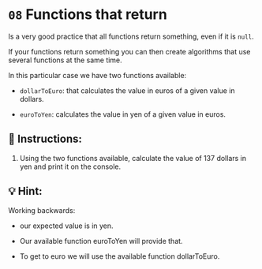 # `08` Functions that return

Is a very good practice that all functions return something, even if it is `null`.

If your functions return something you can then create algorithms that use several functions at the same time. 

In this particular case we have two functions available:

+ `dollarToEuro`: that calculates the value in euros of a given value in dollars.

+ `euroToYen`: calculates the value in yen of a given value in euros.

## 📝 Instructions:

1. Using the two functions available, calculate the value of 137 dollars in yen and print it on the console.

## 💡 Hint:

Working backwards:

+  our expected value is in yen. 

+ Our available function euroToYen will provide that.

+ To get to euro we will use the available function dollarToEuro.